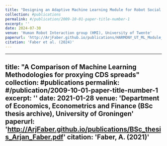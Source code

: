 ```yaml
---
title: "Designing an Adaptive Machine Learning Module for Robot Social Behavior Acquisition"
collection: #publications
permalink: #/publication/2009-10-01-paper-title-number-1
excerpt: ''
date: 2024-07-30
venue: 'Human Robot Interaction group (HMI), University of Twente'
paperurl: 'http://ArjFaber.github.io/publications/HARMONY_UT_ML_Module_Report.pdf'
citation: 'Faber et al. (2024)'
---
```

---
title: "A Comparison of Machine Learning Methodologies for proxying CDS spreads"
collection: #publications
permalink: #/publication/2009-10-01-paper-title-number-1
excerpt: ''
date: 2021-01-28
venue: 'Department of Economics, Econometrics and Finance (BSc thesis archive), University of Groningen'
paperurl: 'http://ArjFaber.github.io/publications/BSc_thesis_Arjan_Faber.pdf'
citation: 'Faber, A. (2021)'
---
